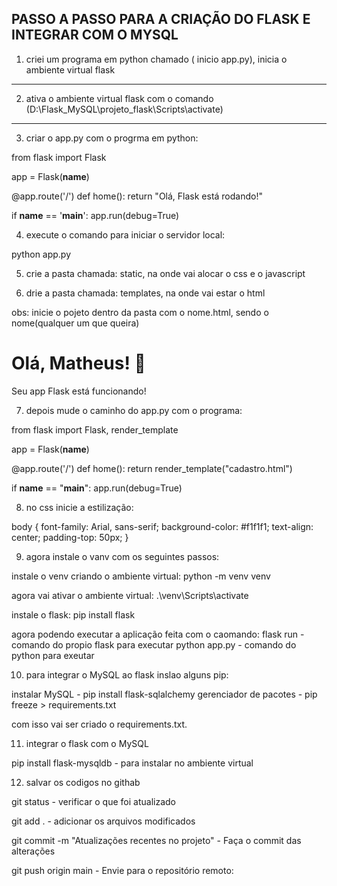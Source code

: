 ## PASSO A PASSO PARA A CRIAÇÃO DO FLASK E INTEGRAR COM O MYSQL

1) criei um programa em python chamado ( inicio app.py), inicia o ambiente virtual flask
---

2) ativa o ambiente virtual flask com o comando (D:\Flask_MySQL\projeto_flask\Scripts\activate)
---

3) criar o app.py com o progrma em python:

from flask import Flask

app = Flask(__name__)

@app.route('/')
def home():
    return "Olá, Flask está rodando!"

if __name__ == '__main__':
    app.run(debug=True)

4) execute o comando para iniciar o servidor local:

python app.py

5) crie a pasta chamada: static, na onde vai alocar o css e o javascript

6) drie a pasta chamada: templates, na onde vai estar o html

obs: inicie o pojeto dentro da pasta com o nome.html, sendo o nome(qualquer um que queira)

<!DOCTYPE html>
<html lang="pt-br">
<head>
    <meta charset="UTF-8">
    <title>Bem-vindo ao Flask</title>
    <link rel="stylesheet" href="{{ url_for('static', filename='style.css') }}">
</head>
<body>
    <h1>Olá, Matheus! 🚀</h1>
    <p>Seu app Flask está funcionando!</p>
</body>
</html>

7) depois mude o caminho do app.py com o programa:

from flask import Flask, render_template

app = Flask(__name__)

@app.route('/')
def home():
    return render_template("cadastro.html")

if __name__ == "__main__":
    app.run(debug=True)

8) no css inicie a estilização:

body {
    font-family: Arial, sans-serif;
    background-color: #f1f1f1;
    text-align: center;
    padding-top: 50px;
}

9) agora instale o vanv com os seguintes passos:

instale o venv criando o ambiente virtual:
python -m venv venv

agora vai ativar o ambiente virtual:
.\venv\Scripts\activate

instale o flask:
pip install flask

agora podendo executar a aplicação feita com o caomando:
flask run - comando do propio flask para executar
python app.py - comando do python para exeutar 

10) para integrar o MySQL ao flask inslao alguns pip:

instalar MySQL - pip install flask-sqlalchemy
gerenciador de pacotes - pip freeze > requirements.txt

com isso vai ser criado o requirements.txt.

11) integrar o flask com o MySQL

pip install flask-mysqldb - para instalar no ambiente virtual

12) salvar os codigos no githab

git status - verificar o que foi atualizado 

git add . - adicionar os arquivos modificados

git commit -m "Atualizações recentes no projeto" - Faça o commit das alterações

git push origin main - Envie para o repositório remoto:
